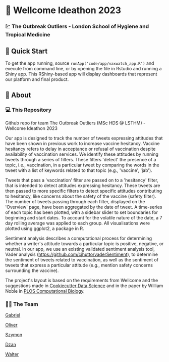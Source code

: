 # :large_orange_diamond: Wellcome Ideathon 2023

### :chart: **The Outbreak Outliers** - London School of Hygiene and Tropical Medicine


## :blue_book: Quick Start

To get the app running, source `runApp('code/app/vaxwatch_app.R')` and execute from command line, or by opening the file in Rstudio and running a Shiny app. 
This RShiny-based app will display dashboards that represent our platform and final product. 

## 	:notebook_with_decorative_cover: About

### :computer: This Repository

Github repo for team The Outbreak Outliers (MSc HDS \@ LSTHM) - Wellcome Ideathon 2023

Our app is designed to track the number of tweets expressing attitudes that have been shown in previous work to increase vaccine hesitancy. Vaccine hesitancy refers to delay in acceptance or refusal of vaccination despite availability of vaccination services. We identify these attitudes by running tweets through a series of filters. These filters 'detect' the presence of a topic, i.e., vaccination, in a particular tweet by comparing the words in the tweet with a list of keywords related to that topic (e.g., 'vaccine', 'jab').

Tweets that pass a 'vaccination' filter are passed on to a 'hesitancy' filter, that is intended to detect attitudes expressing hesitancy. These tweets are then passed to more specific filters to detect specific attitudes contributing to hesitancy, like concerns about the safety of the vaccine (safety filter). The number of tweets passing through each filter, displayed on the 'Overview' page, have been aggregated by the date of tweet. A time-series of each topic has been plotted, with a sidebar slider to set boundaries for beginning and start dates. To account for the volatile nature of the date, a 7 day rolling average was applied to each group. All visualisations were plotted using ggplot2, a package in R.

Sentiment analysis describes a computational process for determining whether a writer's attitude towards a particular topic is positive, negative, or neutral. In our app, we use an existing validated sentiment analysis tool, Vader analysis (https://github.com/cjhutto/vaderSentiment), to determine the sentiment of tweets related to vaccination, as well as the sentiment of tweets that express a particular attitude (e.g., mention safety concerns surrounding the vaccine).

The project's layout is based on the requirements from Wellcome and the suggestions made in [Cookiecutter Data Science](https://drivendata.github.io/cookiecutter-data-science/#cookiecutter-data-science) and in the paper by William Noble in [PLOS Computational Biology](https://doi.org/10.1371/journal.pcbi.1000424). 

### :man_student: The Team

[Gabriel](https://github.com/gabrielbattcock)

[Oliver](https://github.com/oliverodolin)

[Szymon](https://github.com/vvitomino)

[Dzan](https://github.com/dzanahmed)

[Walter](https://github.com/Walter-Muruet)
